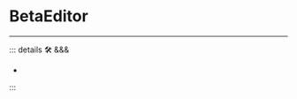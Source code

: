 # <beta>BetaEditor</beta>

---

<!-- =================================================== -->
<!-- =================================================== -->
<!-- =================================================== -->
<!-- =================================================== -->
<!-- =================================================== -->
::: details 🛠 &&&

-

:::
